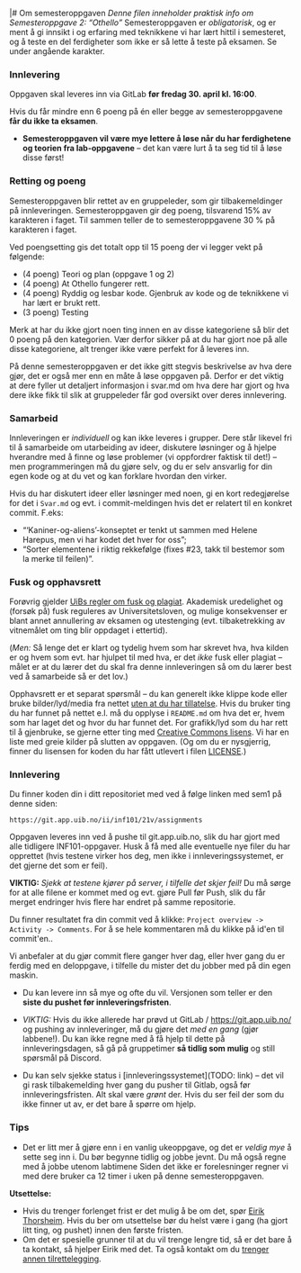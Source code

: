 |# Om semesteroppgaven
*Denne filen inneholder praktisk info om Semesteroppgave 2: “Othello”* Semesteroppgaven er *obligatorisk*, 
og er ment å gi innsikt i og erfaring med
teknikkene vi har lært hittil i semesteret, og å teste en del
ferdigheter som ikke er så lette å teste på eksamen. Se under angående
karakter.

### Innlevering
Oppgaven skal leveres inn via GitLab **før fredag 30. april kl. 16:00**. 

Hvis du får mindre enn 6 poeng på én eller begge av semesteroppgavene **får du ikke ta eksamen**.  

* **Semesteroppgaven vil være mye lettere å løse når du har ferdighetene og teorien fra lab-oppgavene** – det kan være lurt å ta seg tid til å løse disse først!

### Retting og poeng
Semesteroppgaven blir rettet av en gruppeleder, som gir tilbakemeldinger på
innleveringen. Semesteroppgaven gir deg poeng, tilsvarend 15% av karakteren i faget. 
Til sammen teller de to semesteroppgavene 30 % på karakteren i faget. 

Ved poengsetting gis det totalt opp til 15 poeng der vi legger vekt på følgende:

* (4 poeng) Teori og plan (oppgave 1 og 2) 
* (4 poeng) At Othello fungerer rett.
* (4 poeng) Ryddig og lesbar kode. Gjenbruk av kode og de teknikkene vi har lært er brukt rett.
* (3 poeng) Testing 

Merk at har du ikke gjort noen ting innen en av disse kategoriene så blir det 0 poeng på den kategorien.
Vær derfor sikker på at du har gjort noe på alle disse kategoriene, alt trenger ikke være perfekt for å leveres inn.

På denne semesteroppgaven er det ikke gitt stegvis beskrivelse av hva dere gjør, det er også mer enn en måte å løse oppgaven på. Derfor er det viktig at dere fyller ut detaljert informasjon i svar.md om hva dere har gjort
og hva dere ikke fikk til slik at gruppeleder får god oversikt over deres innlevering.

### Samarbeid

Innleveringen er *individuell* og kan ikke leveres i grupper. Dere står likevel fri
til å samarbeide om utarbeiding av ideer, diskutere løsninger og å hjelpe
hverandre med å finne og løse problemer (vi oppfordrer faktisk til det!) – men programmeringen må du gjøre selv, og du er selv ansvarlig for din egen kode og at du vet og kan forklare hvordan den virker.

Hvis du har diskutert ideer eller løsninger med noen, gi en kort redegjørelse for det i `Svar.md` og evt. i commit-meldingen hvis det er relatert til en konkret commit. F.eks: 
* “‘Kaniner-og-aliens’-konseptet er tenkt ut sammen med Helene Harepus, men vi har kodet det hver for oss”;
* “Sorter elementene i riktig rekkefølge (fixes #23, takk til bestemor som la merke til feilen)”.

### Fusk og opphavsrett
Forøvrig gjelder [UiBs regler om fusk og plagiat](http://www.uib.no/studiekvalitet/77864/fusk-hva-er-det-og-hvilke-konsekvenser-f%C3%A5r-det-deg-som-student). Akademisk uredelighet og (forsøk på) fusk reguleres av Universitetsloven, og mulige konsekvenser er blant annet annullering av eksamen og utestenging (evt. tilbaketrekking av vitnemålet om ting blir oppdaget i ettertid).

(*Men:* Så lenge det er klart og tydelig hvem som har skrevet hva, hva kilden er og hvem som evt. har hjulpet til med hva, er det *ikke* fusk eller plagiat – målet er at du lærer det du skal fra denne innleveringen så om du lærer best ved å samarbeide så er det lov.)

Opphavsrett er et separat spørsmål – du kan generelt ikke klippe kode eller bruke bilder/lyd/media fra nettet [uten at du har tillatelse](https://en.wikipedia.org/wiki/Copyright). Hvis du bruker ting du har funnet på nettet e.l. må du opplyse i `README.md` om hva det er, hvem som har laget det og hvor du har funnet det. For grafikk/lyd som du har rett til å gjenbruke, se gjerne etter ting med [Creative Commons lisens](https://creativecommons.org/licenses/). Vi har en liste med greie kilder på slutten av oppgaven. (Og om du er nysgjerrig, finner du lisensen for koden du har fått utlevert i filen [LICENSE](../LICENSE).)

### Innlevering
 Du finner koden din i ditt repositoriet med ved å følge linken med sem1 på denne siden:

    https://git.app.uib.no/ii/inf101/21v/assignments

Oppgaven leveres inn ved å pushe til git.app.uib.no, slik du har gjort med alle tidligere INF101-oppgaver.
Husk å få med alle eventuelle nye filer du har opprettet (hvis testene virker hos deg, men ikke i innleveringssystemet, er det gjerne det som er feil).

**VIKTIG:** *Sjekk at testene kjører på server, i tilfelle det skjer feil!* Du må sørge for at alle filene er kommet med og evt. gjøre Pull før Push, slik du får merget endringer hvis flere har endret på samme repositorie.

Du finner resultatet fra din commit ved å klikke: `Project overview -> Activity -> Comments`. For å se hele kommentaren må du klikke på id'en til commit'en..

Vi anbefaler at du gjør commit flere ganger hver dag, eller hver gang du er ferdig med en
deloppgave, i tilfelle du mister det du jobber med på din egen maskin.

* Du kan levere inn så mye og ofte du vil. Versjonen som teller er den **siste du
  pushet før innleveringsfristen**.

* *VIKTIG:* Hvis du ikke allerede har prøvd ut GitLab / https://git.app.uib.no/ og pushing av
  innleveringer, må du gjøre det *med en gang* (gjør labbene!). Du kan ikke regne med å få hjelp til
  dette på innleveringsdagen, så gå på gruppetimer **så tidlig som mulig** og still spørsmål på Discord.

* Du kan selv sjekke status i
  [innleveringssystemet](TODO: link) – det vil gi rask
  tilbakemelding hver gang du pusher til Gitlab, også før innleveringsfristen.
  Alt skal være *grønt* der. Hvis du ser feil der som du ikke finner ut av, er det bare å spørre om hjelp.

### Tips
* Det er litt mer å gjøre enn i en vanlig ukeoppgave, og det er *veldig mye* å sette seg inn i. 
Du bør begynne tidlig og jobbe jevnt. 
Du må også regne med å jobbe utenom labtimene Siden det ikke er forelesninger regner vi med dere bruker ca 12 timer i uken på denne semesteroppgaven.

**Utsettelse:** 
   * Hvis du trenger forlenget frist er det mulig å be om det, spør [Eirik Thorsheim](https://www.uib.no/en/persons/Eirik.Rekve.Thorsheim). 
   Hvis du ber om utsettelse bør du helst være i gang (ha gjort litt ting, og pushet) innen den første fristen.
   * Om det er spesielle grunner til at du vil trenge lengre tid, så er det bare å ta kontakt, så hjelper Eirik med det. Ta også kontakt om du [trenger annen tilrettelegging](http://www.uib.no/student/49241/trenger-du-tilrettelegging-av-ditt-studiel%C3%B8p). 
